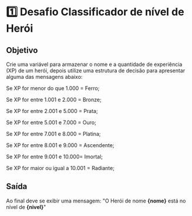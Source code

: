  # 1️⃣ Desafio Classificador de nível de Herói

## Objetivo

Crie uma variável para armazenar o nome e a quantidade de experiência (XP) de um herói, depois utilize uma estrutura de decisão para apresentar alguma das mensagens abaixo:

Se XP for menor do que 1.000 = Ferro;

Se XP for entre 1.001 e 2.000 = Bronze;

Se XP for entre 2.001 e 5.000 = Prata;

Se XP for entre 5.001 e 7.000 = Ouro;

Se XP for entre 7.001 e 8.000 = Platina;

Se XP for entre 8.001 e 9.000 = Ascendente;

Se XP for entre 9.001 e 10.000= Imortal;

Se XP for maior ou igual a 10.001 = Radiante;

## Saída

Ao final deve se exibir uma mensagem:
"O Herói de nome **{nome}** está no nível de **{nivel}**"
